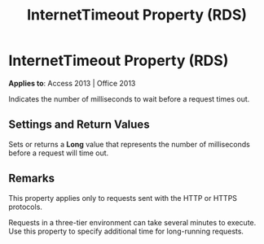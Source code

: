 ﻿---
title: InternetTimeout Property (RDS)
TOCTitle: InternetTimeout Property (RDS)
ms:assetid: 66fc6e87-3d23-ce2c-18f5-0fc83ac43801
ms:mtpsurl: https://msdn.microsoft.com/library/JJ249401(v=office.15)
ms:contentKeyID: 48545353
ms.date: 09/18/2015
mtps_version: v=office.15
---

# InternetTimeout Property (RDS)


**Applies to**: Access 2013 | Office 2013

Indicates the number of milliseconds to wait before a request times out.

## Settings and Return Values

Sets or returns a **Long** value that represents the number of milliseconds before a request will time out.

## Remarks

This property applies only to requests sent with the HTTP or HTTPS protocols.

Requests in a three-tier environment can take several minutes to execute. Use this property to specify additional time for long-running requests.

